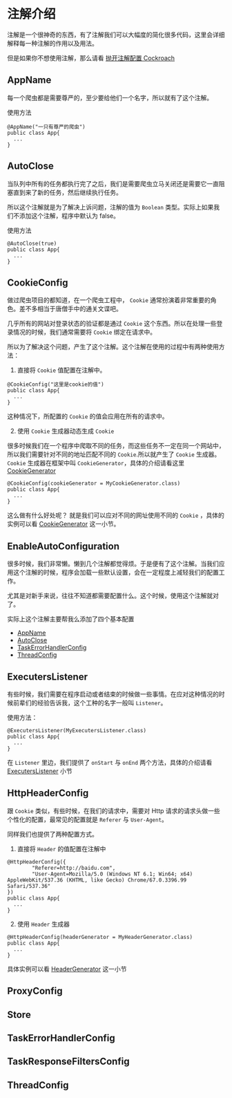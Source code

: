 # 注解介绍

注解是一个很神奇的东西，有了注解我们可以大幅度的简化很多代码，这里会详细解释每一种注解的作用以及用法。

但是如果你不想使用注解，那么请看 [抛开注解配置 Cockroach]()

## AppName

每一个爬虫都是需要尊严的，至少要给他们一个名字，所以就有了这个注解。

使用方法

```annotation
@AppName("一只有尊严的爬虫")
public class App{
  ...
}
```

## AutoClose

当队列中所有的任务都执行完了之后，我们是需要爬虫立马关闭还是需要它一直阻塞直到来了新的任务，然后继续执行任务。

所以这个注解就是为了解决上诉问题，注解的值为 `Boolean` 类型。实际上如果我们不添加这个注解，程序中默认为 false。

使用方法

```annotation
@AutoClose(true)
public class App{
  ...
}
```

## CookieConfig

做过爬虫项目的都知道，在一个爬虫工程中， `Cookie` 通常扮演着非常重要的角色。差不多相当于唐僧手中的通关文谍吧。

几乎所有的网站对登录状态的验证都是通过 `Cookie` 这个东西。所以在处理一些登录情况的时候，我们通常需要将 `Cookie` 绑定在请求中。

所以为了解决这个问题，产生了这个注解。这个注解在使用的过程中有两种使用方法：

1. 直接将 `Cookie` 值配置在注解中。

```annotation
@CookieConfig("这里是cookie的值")
public class App{
  ...
}
```
这种情况下，所配置的 `Cookie` 的值会应用在所有的请求中。

2. 使用 `Cookie` 生成器动态生成 `Cookie`

很多时候我们在一个程序中爬取不同的任务，而这些任务不一定在同一个网站中，所以我们需要针对不同的地址匹配不同的 `Cookie`.所以就产生了 `Cookie` 生成器。
`Cookie` 生成器在框架中叫 `CookieGenerator`，具体的介绍请看这里 [CookieGenerator]()
```annotation
@CookieConfig(cookieGenerator = MyCookieGenerator.class)
public class App{
  ...
}
```
这么做有什么好处呢？ 就是我们可以应对不同的网址使用不同的 `Cookie` ，具体的实例可以看 [CookieGenerator]() 这一小节。

## EnableAutoConfiguration

很多时候，我们非常懒。懒到几个注解都觉得烦。于是便有了这个注解。当我们应用这个注解的时候，程序会加载一些默认设置，会在一定程度上减轻我们的配置工作。

尤其是对新手来说，往往不知道都需要配置什么。这个时候，使用这个注解就对了。

实际上这个注解主要帮我么添加了四个基本配置

* [AppName](/annotations?id=appname)
* [AutoClose](/annotations?id=autoclose)
* [TaskErrorHandlerConfig](/annotations?id=taskerrorhandlerconfig)
* [ThreadConfig](/annotations?id=threadconfig)

## ExecutersListener

有些时候，我们需要在程序启动或者结束的时候做一些事情。在应对这种情况的时候前辈们的经验告诉我，这个工种的名字一般叫 `Listener`。

使用方法：

```annotation
@ExecutersListener(MyExecutersListener.class)
public class App{
  ...
}
```

在 `Listener` 里边，我们提供了 `onStart` 与 `onEnd` 两个方法，具体的介绍请看 [ExecutersListener]() 小节

## HttpHeaderConfig

跟 `Cookie` 类似，有些时候，在我们的请求中，需要对 Http 请求的请求头做一些个性化的配置，最常见的配置就是 `Referer` 与 `User-Agent`。

同样我们也提供了两种配置方式。

1. 直接将 `Header` 的值配置在注解中

```annotation
@HttpHeaderConfig({
        "Referer=http://baidu.com",
        "User-Agent=Mozilla/5.0 (Windows NT 6.1; Win64; x64) AppleWebKit/537.36 (KHTML, like Gecko) Chrome/67.0.3396.99 Safari/537.36"
})
public class App{
  ...
}
```

2. 使用 `Header` 生成器

```annotation
@HttpHeaderConfig(headerGenerator = MyHeaderGenerator.class)
public class App{
  ...
}
```

具体实例可以看 [HeaderGenerator]() 这一小节

## ProxyConfig

## Store

## TaskErrorHandlerConfig

## TaskResponseFiltersConfig

## ThreadConfig